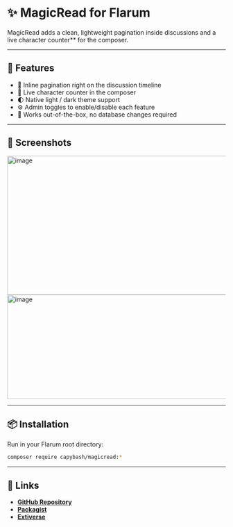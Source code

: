 # ✨ MagicRead for Flarum
MagicRead adds a clean, lightweight pagination inside discussions and a live character counter** for the composer.

---

## 🚀 Features
- 📖 Inline pagination right on the discussion timeline  
- 🔢 Live character counter in the composer  
- 🌓 Native light / dark theme support  
- ⚙️ Admin toggles to enable/disable each feature  
- 🧩 Works out-of-the-box, no database changes required  

---

## 📸 Screenshots
<img width="1200" height="320" alt="image" src="https://github.com/user-attachments/assets/9cccf8e7-e637-47af-aea7-792d12824465" />
<img width="1200" height="240" alt="image" src="https://github.com/user-attachments/assets/491cabf1-64e8-4df7-b44f-ead399845d06" />



---

## 📦 Installation
Run in your Flarum root directory:
```bash
composer require capybash/magicread:*
```

---

## 🔗 Links
- [**GitHub Repository**](https://github.com/capybash/magiread)  
- [**Packagist**](https://packagist.org/packages/capybash/magiread)  
- [**Extiverse**](https://extiverse.com/extension/capybash/magicread)
